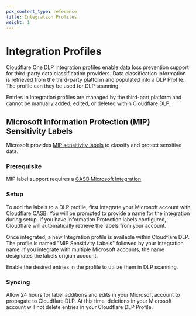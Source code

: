 ```yaml
---
pcx_content_type: reference
title: Integration Profiles
weight: 1
---
```


# Integration Profiles

Cloudflare One DLP integration profiles enable data loss prevention support for third-party data classification providers. Data classification information is retrieved from the third-party platform and populated into a DLP Profile. The profile can they be used for DLP scanning.

Entries in integration profiles are managed by the third-part platform and cannot be manually added, edited, or deleted within Cloudflare DLP. 

## Microsoft Information Protection (MIP) Sensitivity Labels

Microsoft provides [MIP sensitivity labels](https://learn.microsoft.com/en-us/microsoft-365/compliance/sensitivity-labels?view=o365-worldwide) to classify and protect sensitive data. 

### Prerequisite

MIP label support requires a [CASB Microsoft Integration](https://developers.cloudflare.com/cloudflare-one/applications/scan-apps/casb-integrations/microsoft-365/)

### Setup

To add the labels to a DLP profile, first integrate your Microsoft account with [Cloudflare CASB](https://developers.cloudflare.com/cloudflare-one/applications/scan-apps/). You will be prompted to provide a name for the integration during setup. If you have Information Protection labels configured, Cloudflare will automatically retrieve the labels from your account.

Once integrated, a new Integration profile is available within Cloudflare DLP. The profile is named "MIP Sensitivity Labels" followed by your integration name. If you integrate with multiple Microsoft accounts, the name designates the labels origian account.

Enable the desired entries in the profile to utilize them in DLP scanning.

### Syncing

Allow 24 hours for label additions and edits in your Microsoft account to propagate to Cloudflare DLP. At this time, deletions in your Microsoft account will not delete entries in your Cloudflare DLP Profile.